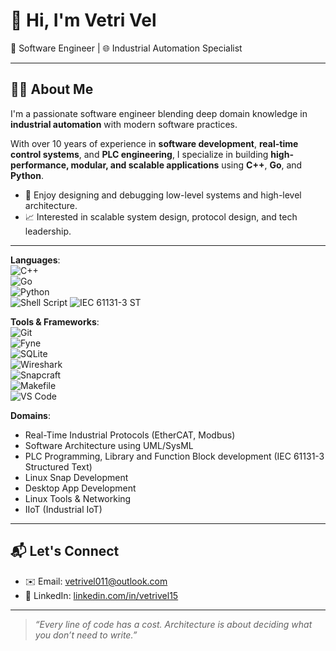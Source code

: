 # 👋 Hi, I'm Vetri Vel

🔧 Software Engineer | 🌐 Industrial Automation Specialist

---

## 👨‍💻 About Me

I'm a passionate software engineer blending deep domain knowledge in **industrial automation** with modern software practices.

With over 10 years of experience in **software development**, **real-time control systems**, and **PLC engineering**, I specialize in building **high-performance, modular, and scalable applications** using **C++**, **Go**, and **Python**.

- 🔧 Enjoy designing and debugging low-level systems and high-level architecture.
- 📈 Interested in scalable system design, protocol design, and tech leadership.
---

**Languages**:  
![C++](https://img.shields.io/badge/-C++-00599C?logo=c%2B%2B&logoColor=white)  
![Go](https://img.shields.io/badge/-Go-00ADD8?logo=go&logoColor=white)  
![Python](https://img.shields.io/badge/-Python-3776AB?logo=python&logoColor=white)   
![Shell Script](https://img.shields.io/badge/-Shell-4EAA25?logo=gnu-bash&logoColor=white)
![IEC 61131-3 ST](https://img.shields.io/badge/-Structured%20Text%20(IEC%2061131--3)-006600?logo=plc&logoColor=white)

**Tools & Frameworks**:  
![Git](https://img.shields.io/badge/-Git-F05032?logo=git&logoColor=white)  
![Fyne](https://img.shields.io/badge/-Fyne-00A7E0?logo=go&logoColor=white)  
![SQLite](https://img.shields.io/badge/-SQLite-003B57?logo=sqlite&logoColor=white)  
![Wireshark](https://img.shields.io/badge/-Wireshark-1679A7?logo=wireshark&logoColor=white)  
![Snapcraft](https://img.shields.io/badge/-Snapcraft-82BEA0?logo=snapcraft&logoColor=white)  
![Makefile](https://img.shields.io/badge/-Makefiles-064F8C?logo=gnu&logoColor=white)  
![VS Code](https://img.shields.io/badge/-VSCode-007ACC?logo=visualstudiocode&logoColor=white)

**Domains**:  
- Real-Time Industrial Protocols (EtherCAT, Modbus)  
- Software Architecture using UML/SysML  
- PLC Programming, Library and Function Block development (IEC 61131-3 Structured Text)  
- Linux Snap Development  
- Desktop App Development  
- Linux Tools & Networking  
- IIoT (Industrial IoT)

---

## 📬 Let's Connect

- ✉️ Email: vetrivel011@outlook.com
- 💼 LinkedIn: [linkedin.com/in/vetrivel15](https://www.linkedin.com/in/vetrivel15/)

---

> _“Every line of code has a cost. Architecture is about deciding what you don’t need to write.”_